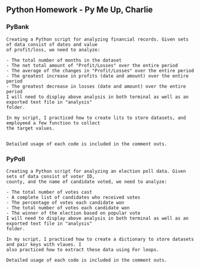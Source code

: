 ## Python Homework - Py Me Up, Charlie

### PyBank

    Creating a Python script for analyzing financial records. Given sets of data consist of dates and value
    of profit/loss, we need to analyze:
    
    - The total number of months in the dataset
    - The net total amount of "Profit/Losses" over the entire period
    - The average of the changes in "Profit/Losses" over the entire period
    - The greatest increase in profits (date and amount) over the entire period
    - The greatest decrease in losses (date and amount) over the entire period
    I will need to display above analysis in both terminal as well as an exported text file in "analysis" 
    folder.

    In my script, I practiced how to create lits to store datasets, and employeed a few function to collect
    the target values.

    
    Detailed usage of each code is included in the comment outs.

### PyPoll

    Creating a Python script for analyzing an election poll data. Given sets of data consist of voter ID, 
    county, and the name of candidate voted, we need to analyze:
    
    - The total number of votes cast
    - A complete list of candidates who received votes
    - The percentage of votes each candidate won
    - The total number of votes each candidate won
    - The winner of the election based on popular vote
    I will need to display above analysis in both terminal as well as an exported text file in "analysis" 
    folder.

    In my script, I practiced how to create a dictionary to store datasets and pair keys with vlaues. I 
    also practiced how to extract these data using For loops.
    
    Detailed usage of each code is included in the comment outs.
